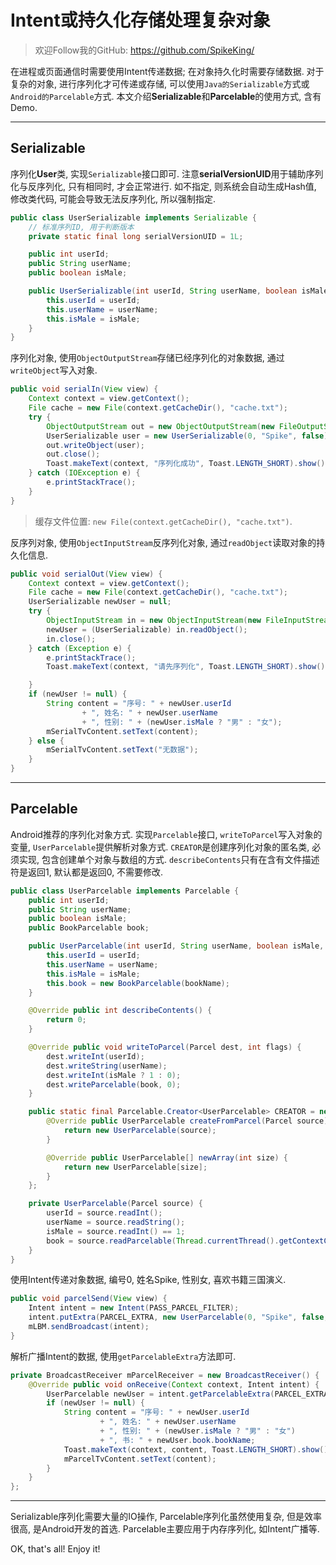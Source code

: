 # Intent或持久化存储处理复杂对象

> 欢迎Follow我的GitHub: https://github.com/SpikeKing/

在进程或页面通信时需要使用Intent传递数据; 在对象持久化时需要存储数据. 对于复杂的对象, 进行序列化才可传递或存储, 可以使用``Java的Serializable``方式或``Android的Parcelable``方式. 本文介绍**Serializable**和**Parcelable**的使用方式, 含有Demo.

---

## Serializable

序列化**User**类, 实现``Serializable``接口即可. 注意**serialVersionUID**用于辅助序列化与反序列化, 只有相同时, 才会正常进行. 如不指定, 则系统会自动生成Hash值, 修改类代码, 可能会导致无法反序列化, 所以强制指定.

``` java
public class UserSerializable implements Serializable {
    // 标准序列ID, 用于判断版本
    private static final long serialVersionUID = 1L;

    public int userId;
    public String userName;
    public boolean isMale;

    public UserSerializable(int userId, String userName, boolean isMale) {
        this.userId = userId;
        this.userName = userName;
        this.isMale = isMale;
    }
}
```

序列化对象, 使用``ObjectOutputStream``存储已经序列化的对象数据, 通过``writeObject``写入对象.

``` java
public void serialIn(View view) {
    Context context = view.getContext();
    File cache = new File(context.getCacheDir(), "cache.txt");
    try {
        ObjectOutputStream out = new ObjectOutputStream(new FileOutputStream(cache));
        UserSerializable user = new UserSerializable(0, "Spike", false);
        out.writeObject(user);
        out.close();
        Toast.makeText(context, "序列化成功", Toast.LENGTH_SHORT).show();
    } catch (IOException e) {
        e.printStackTrace();
    }
}
```

> 缓存文件位置: ``new File(context.getCacheDir(), "cache.txt")``.

反序列对象, 使用``ObjectInputStream``反序列化对象, 通过``readObject``读取对象的持久化信息.

``` java
public void serialOut(View view) {
    Context context = view.getContext();
    File cache = new File(context.getCacheDir(), "cache.txt");
    UserSerializable newUser = null;
    try {
        ObjectInputStream in = new ObjectInputStream(new FileInputStream(cache));
        newUser = (UserSerializable) in.readObject();
        in.close();
    } catch (Exception e) {
        e.printStackTrace();
        Toast.makeText(context, "请先序列化", Toast.LENGTH_SHORT).show();

    }
    if (newUser != null) {
        String content = "序号: " + newUser.userId
                + ", 姓名: " + newUser.userName
                + ", 性别: " + (newUser.isMale ? "男" : "女");
        mSerialTvContent.setText(content);
    } else {
        mSerialTvContent.setText("无数据");
    }
}
```

---

## Parcelable

Android推荐的序列化对象方式. 实现``Parcelable``接口, ``writeToParcel``写入对象的变量, ``UserParcelable``提供解析对象方式. ``CREATOR``是创建序列化对象的匿名类, 必须实现, 包含创建单个对象与数组的方式. ``describeContents``只有在含有文件描述符是返回1, 默认都是返回0, 不需要修改.

``` java
public class UserParcelable implements Parcelable {
    public int userId;
    public String userName;
    public boolean isMale;
    public BookParcelable book;

    public UserParcelable(int userId, String userName, boolean isMale, String bookName) {
        this.userId = userId;
        this.userName = userName;
        this.isMale = isMale;
        this.book = new BookParcelable(bookName);
    }

    @Override public int describeContents() {
        return 0;
    }

    @Override public void writeToParcel(Parcel dest, int flags) {
        dest.writeInt(userId);
        dest.writeString(userName);
        dest.writeInt(isMale ? 1 : 0);
        dest.writeParcelable(book, 0);
    }

    public static final Parcelable.Creator<UserParcelable> CREATOR = new Parcelable.Creator<UserParcelable>() {
        @Override public UserParcelable createFromParcel(Parcel source) {
            return new UserParcelable(source);
        }

        @Override public UserParcelable[] newArray(int size) {
            return new UserParcelable[size];
        }
    };

    private UserParcelable(Parcel source) {
        userId = source.readInt();
        userName = source.readString();
        isMale = source.readInt() == 1;
        book = source.readParcelable(Thread.currentThread().getContextClassLoader());
    }
}
```

使用Intent传递对象数据, 编号0, 姓名Spike, 性别女, 喜欢书籍三国演义.

``` java
public void parcelSend(View view) {
    Intent intent = new Intent(PASS_PARCEL_FILTER);
    intent.putExtra(PARCEL_EXTRA, new UserParcelable(0, "Spike", false, "三国演义"));
    mLBM.sendBroadcast(intent);
}
```

解析广播Intent的数据, 使用``getParcelableExtra``方法即可.

``` java
private BroadcastReceiver mParcelReceiver = new BroadcastReceiver() {
    @Override public void onReceive(Context context, Intent intent) {
        UserParcelable newUser = intent.getParcelableExtra(PARCEL_EXTRA);
        if (newUser != null) {
            String content = "序号: " + newUser.userId
                    + ", 姓名: " + newUser.userName
                    + ", 性别: " + (newUser.isMale ? "男" : "女")
                    + ", 书: " + newUser.book.bookName;
            Toast.makeText(context, content, Toast.LENGTH_SHORT).show();
            mParcelTvContent.setText(content);
        }
    }
};
```

---

Serializable序列化需要大量的IO操作, Parcelable序列化虽然使用复杂, 但是效率很高, 是Android开发的首选. Parcelable主要应用于内存序列化, 如Intent广播等.

OK, that's all! Enjoy it!
